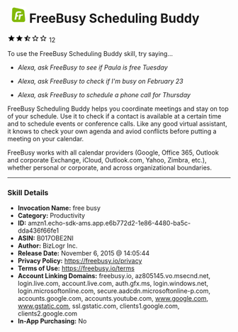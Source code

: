# &nbsp;<img src="skill_icon" alt="FreeBusy Scheduling Buddy icon" width="36"> FreeBusy Scheduling Buddy
![2.3 stars](../../images/ic_star_black_18dp_1x.png)![2.3 stars](../../images/ic_star_black_18dp_1x.png)![2.3 stars](../../images/ic_star_half_black_18dp_1x.png)![2.3 stars](../../images/ic_star_border_black_18dp_1x.png)![2.3 stars](../../images/ic_star_border_black_18dp_1x.png) 12

To use the FreeBusy Scheduling Buddy skill, try saying...

* *Alexa, ask FreeBusy to see if Paula is free Tuesday*

* *Alexa, ask FreeBusy to check if I'm busy on February 23*

* *Alexa, ask FreeBusy to schedule a phone call for Thursday*

FreeBusy Scheduling Buddy helps you coordinate meetings and stay on top of your schedule. Use it to check if a contact is available at a certain time and to schedule events or conference calls. Like any good virtual assistant, it knows to check your own agenda and aviod conflicts before putting a meeting on your calendar.

FreeBusy works with all calendar providers (Google, Office 365, Outlook and corporate Exchange, iCloud, Outlook.com, Yahoo, Zimbra, etc.), whether personal or corporate, and across organizational boundaries.

***

### Skill Details

* **Invocation Name:** free busy
* **Category:** Productivity
* **ID:** amzn1.echo-sdk-ams.app.e6b772d2-1e86-4480-ba5c-dda436f66fe1
* **ASIN:** B017OBE2NI
* **Author:** BizLogr Inc.
* **Release Date:** November 6, 2015 @ 14:05:44
* **Privacy Policy:** https://freebusy.io/privacy
* **Terms of Use:** https://freebusy.io/terms
* **Account Linking Domains:** freebusy.io, az805145.vo.msecnd.net, login.live.com, account.live.com, auth.gfx.ms, login.windows.net, login.microsoftonline.com, secure.aadcdn.microsoftonline-p.com, accounts.google.com, accounts.youtube.com, www.google.com, www.gstatic.com, ssl.gstatic.com, clients1.google.com, clients2.google.com
* **In-App Purchasing:** No
